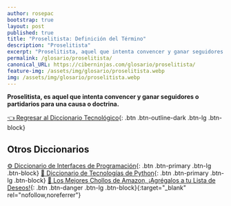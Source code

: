 ```yaml
---
author: rosepac
bootstrap: true
layout: post
published: true
title: "Proselitista: Definición del Término"
description: "Proselitista"
excerpt: "Proselitista, aquel que intenta convencer y ganar seguidores o partidarios para una causa o una doctrina."
permalink: /glosario/proselitista/
canonical_URL: https://ciberninjas.com/glosario/proselitista/
feature-img: /assets/img/glosario/proselitista.webp
img: /assets/img/glosario/proselitista.webp
---
```


**Proselitista, es aquel que intenta convencer y ganar seguidores o partidarios para una causa o doctrina.**

[👈 Regresar al Diccionario Tecnológico](/glosario/){: .btn .btn-outline-dark .btn-lg .btn-block}

## Otros Diccionarios

[⚙ Diccionario de Interfaces de Programación](/glosario/completo-interfaces-programacion/){: .btn .btn-primary .btn-lg .btn-block}
[🐍 Diccionario de Tecnologías de Python](/glosario/completo-tecnologias-python/){: .btn .btn-primary .btn-lg .btn-block}
[🛒 Los Mejores Chollos de Amazon, ¡Agrégalos a tu Lista de Deseos!](/amazon/ "Los Mejores Chollos de Amazon, Ofertas Flash, Black Monday y Amazon Prime Day"){: .btn .btn-danger .btn-lg .btn-block}{:target="_blank" rel="nofollow,noreferrer"}